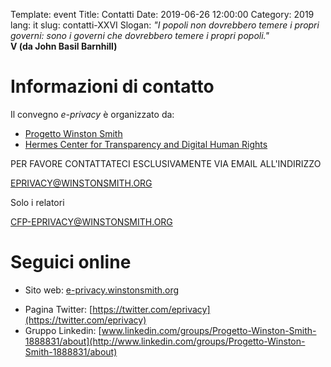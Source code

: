 Template: event
Title: Contatti
Date: 2019-06-26 12:00:00
Category: 2019
lang: it
slug: contatti-XXVI
Slogan: <i>"I popoli non dovrebbero temere i propri governi: sono i governi che dovrebbero temere i propri popoli."</i><br/><b>V (da John Basil Barnhill)</b>

# Informazioni di contatto

Il convegno *e-privacy* è organizzato da:

- [Progetto Winston Smith](http://pws.winstonsmith.org)
- [Hermes Center for Transparency and Digital Human Rights](http://hermescenter.org)

PER FAVORE CONTATTATECI ESCLUSIVAMENTE VIA EMAIL ALL'INDIRIZZO

[EPRIVACY@WINSTONSMITH.ORG](mailto:eprivacy@winstonsmith.org)

Solo i relatori

[CFP-EPRIVACY@WINSTONSMITH.ORG](mailto:cfp-eprivacy@winstonsmith.org)



# Seguici online

- Sito web: [e-privacy.winstonsmith.org](http://e-privacy.winstonsmith.org)
<!-- - Pagina Facebook: [www.facebook.com/events/120596381605441](http://www.facebook.com/events/120596381605441) -->
- Pagina Twitter: [https://twitter.com/eprivacy](https://twitter.com/eprivacy)
- Gruppo Linkedin: [www.linkedin.com/groups/Progetto-Winston-Smith-1888831/about](http://www.linkedin.com/groups/Progetto-Winston-Smith-1888831/about)
